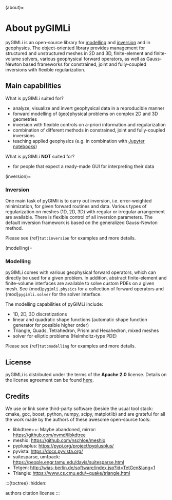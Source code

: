 (about)=

# About pyGIMLi

pyGIMLi is an open-source library for [modelling](#modelling) and
[inversion](#inversion) and in geophysics. The object-oriented library provides
management for structured and unstructured meshes in 2D and 3D, finite-element
and finite-volume solvers, various geophysical forward operators, as well as
Gauss-Newton based frameworks for constrained, joint and fully-coupled
inversions with flexible regularization.

## Main capabilities
What is pyGIMLi suited for?

- analyze, visualize and invert geophysical data in a reproducible manner
- forward modelling of (geo)physical problems on complex 2D and 3D geometries
- inversion with flexible controls on a-priori information and regularization
- combination of different methods in constrained, joint and fully-coupled inversions
- teaching applied geophysics (e.g. in combination with [Jupyter notebooks](http://jupyter-notebook.readthedocs.io/en/latest/notebook.html#notebook-documents))

What is pyGIMLi **NOT** suited for?

- for people that expect a ready-made GUI for interpreting their data

(inversion)=
### Inversion

One main task of pyGIMli is to carry out inversion, i.e. error-weighted
minimization, for given forward routines and data. Various types of
regularization on meshes (1D, 2D, 3D) with regular or irregular arrangement are
available. There is flexible control of all inversion parameters. The default
inversion framework is based on the generalized Gauss-Newton method.

Please see {ref}`tut:inversion` for examples and more
details.

(modelling)=
### Modelling

pyGIMLi comes with various geophysical forward operators, which can directly be
used for a given problem. In addition, abstract finite-element and finite-volume
interfaces are available to solve custom PDEs on a given mesh. See
{mod}`pygimli.physics` for a collection of forward operators and
{mod}`pygimli.solver` for the solver interface.

The modelling capabilities of pyGIMLi include:

- 1D, 2D, 3D discretizations
- linear and quadratic shape functions (automatic shape function generator for possible higher order)
- Triangle, Quads, Tetrahedron, Prism and Hexahedron, mixed meshes
- solver for elliptic problems (Helmholtz-type PDE)

Please see {ref}`tut:modelling` for examples and more details.

## License

pyGIMLi is distributed under the terms of the **Apache 2.0** license. Details on
the license agreement can be found [here](#license).

## Credits

We use or link some third-party software (beside the usual tool stack: cmake, gcc, boost, python, numpy, scipy, matplotlib) and are grateful for all the work made by the authors of these awesome open-source tools:

- libkdtree++: Maybe abandoned, mirror: <https://github.com/nvmd/libkdtree>
- meshio: <https://github.com/nschloe/meshio>
- pyplusplus: <https://pypi.org/project/pyplusplus/>
- pyvista: <https://docs.pyvista.org/>
- suitesparse, umfpack: <https://people.engr.tamu.edu/davis/suitesparse.html>
- Tetgen: <http://wias-berlin.de/software/index.jsp?id=TetGen&lang=1>
- Triangle: <https://www.cs.cmu.edu/~quake/triangle.html>

:::{toctree}
:hidden:

authors
citation
license
:::